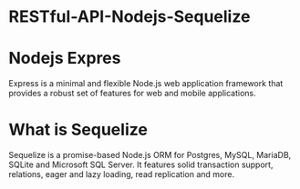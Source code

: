 # RESTful-API-Nodejs-Sequelize

# Nodejs Expres
Express is a minimal and flexible Node.js web application framework that provides a robust set of features for web and mobile applications.

# What is Sequelize
Sequelize is a promise-based Node.js ORM for Postgres, MySQL, MariaDB, SQLite and Microsoft SQL Server. It features solid transaction support, relations, eager and lazy loading, read replication and more.

